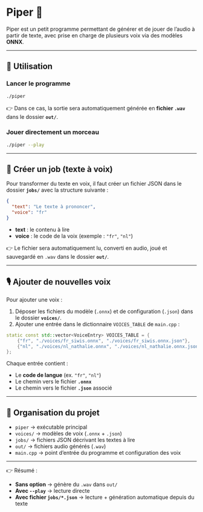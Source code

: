 # Piper 🎵

Piper est un petit programme permettant de générer et de jouer de l’audio à partir de texte, avec prise en charge de plusieurs voix via des modèles **ONNX**.

---

## 🚀 Utilisation

### Lancer le programme

```bash
./piper
```

👉 Dans ce cas, la sortie sera automatiquement générée en **fichier `.wav`** dans le dossier **`out/`**.

### Jouer directement un morceau

```bash
./piper --play
```

---

## 📝 Créer un job (texte à voix)

Pour transformer du texte en voix, il faut créer un fichier JSON dans le dossier **`jobs/`** avec la structure suivante :

```json
{
  "text": "Le texte à prononcer",
  "voice": "fr"
}
```

* **text** : le contenu à lire
* **voice** : le code de la voix (exemple : `"fr"`, `"nl"`)

👉 Le fichier sera automatiquement lu, converti en audio, joué et sauvegardé en `.wav` dans le dossier **`out/`**.

---

## 🎙️ Ajouter de nouvelles voix

Pour ajouter une voix :

1. Déposer les fichiers du modèle (`.onnx`) et de configuration (`.json`) dans le dossier **`voices/`**.
2. Ajouter une entrée dans le dictionnaire `VOICES_TABLE` de `main.cpp` :

```cpp
static const std::vector<VoiceEntry> VOICES_TABLE = {
    {"fr", "./voices/fr_siwis.onnx", "./voices/fr_siwis.onnx.json"},
    {"nl", "./voices/nl_nathalie.onnx", "./voices/nl_nathalie.onnx.json"},
};
```

Chaque entrée contient :

* Le **code de langue** (ex. `"fr"`, `"nl"`)
* Le chemin vers le fichier **`.onnx`**
* Le chemin vers le fichier **`.json`** associé

---

## 📂 Organisation du projet

* `piper` → exécutable principal
* `voices/` → modèles de voix (`.onnx` + `.json`)
* `jobs/` → fichiers JSON décrivant les textes à lire
* `out/` → fichiers audio générés (`.wav`)
* `main.cpp` → point d’entrée du programme et configuration des voix

---

👉 Résumé :

* **Sans option** → génère du `.wav` dans `out/`
* **Avec `--play`** → lecture directe
* **Avec fichier `jobs/*.json`** → lecture + génération automatique depuis du texte
